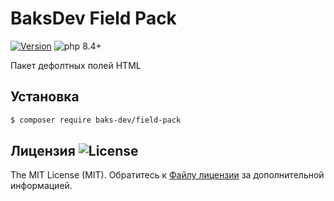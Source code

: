 # BaksDev Field Pack

[![Version](https://img.shields.io/badge/version-7.2.0-blue)](https://github.com/baks-dev/field-pack/releases)
![php 8.4+](https://img.shields.io/badge/php-min%208.4-red.svg)

Пакет дефолтных полей HTML

## Установка

``` bash
$ composer require baks-dev/field-pack
```

## Лицензия ![License](https://img.shields.io/badge/MIT-green)

The MIT License (MIT). Обратитесь к [Файлу лицензии](LICENSE.md) за дополнительной информацией.
